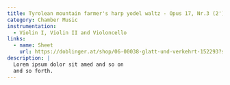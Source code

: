 ```yaml
---
title: Tyrolean mountain farmer's harp yodel waltz - Opus 17, Nr.3 (2')
category: Chamber Music
instrumentation:
  - Violin I, Violin II and Violoncello
links:
  - name: Sheet
    url: https://doblinger.at/shop/06-00038-glatt-und-verkehrt-152293?search=Tristan+Schulze#attr=
description: |
  Lorem ipsum dolor sit amed and so on
  and so forth.
---
```


